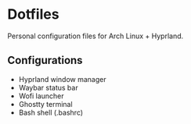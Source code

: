 # Dotfiles

Personal configuration files for Arch Linux + Hyprland.

## Configurations

- Hyprland window manager
- Waybar status bar
- Wofi launcher
- Ghostty terminal
- Bash shell (.bashrc)
